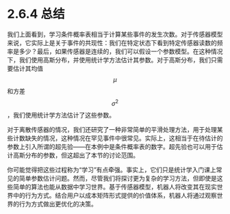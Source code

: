 # 2.6.4 总结

我们上面看到，学习条件概率表相当于计算某些事件的发生次数。对于传感器模型来说，它实际上是关于事件的共现性：我们在特定状态下看到特定传感器读数的频率是多少？最后，如果传感器是连续的，我们可以假设一个参数模型。在这种情况下，我们使用高斯分布，并使用统计学方法估计其参数。对于高斯分布，我们只需要估计其均值$$\mu$$和方差$$\sigma^2$$，我们使用统计学方法估计了这些参数。

对于离散传感器的情况，我们还研究了一种非常简单的平滑处理方法，用于处理某些计数缺失的情况，这种情况在罕见事件中很常见。实际上，这相当于在待估计的参数上引入所谓的超先验——在本例中是条件概率表的数字。超先验也可以用于估计高斯分布的参数，但这超出了本节的讨论范围。

你可能觉得把这些过程称为“学习”有点牵强。事实上，它们只是统计学入门课上常见的简单参数估计问题。然而，尽管我们将探讨更为复杂的学习方法，但即使是这些简单的算法也能从数据中学习世界。基于传感器模型，机器人将改变其在现实世界中的行为方式。结合用户以成本矩阵形式提供的价值体系，机器人将通过观察世界的行为方式做出更优化的决策。
